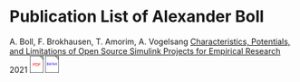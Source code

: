 # Publication List of Alexander Boll

A. Boll, F. Brokhausen, T. Amorim, A. Vogelsang [Characteristics, Potentials, and Limitations of Open Source Simulink Projects for Empirical Research](https://doi.org/10.1007/s10270-021-00883-0) 2021 [![pdf](pdf_icon.png)](publications/Characteristics,_Potentials,_and_Limitations_of_Open_Source_Simulink_Projects_for_Empirical_Research.pdf) [![bibtex](bibtex_icon.png)](publications/Characteristics,_Potentials,_and_Limitations_of_Open_Source_Simulink_Projects_for_Empirical_Research.bib)
